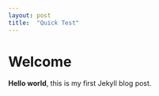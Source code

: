 ```yaml
---
layout: post
title:  "Quick Test"
---
```


# Welcome

**Hello world**, this is my first Jekyll blog post.

  <body>
<script type="text/javascript" id="jsFastForms" src="https://sfapi-sandbox.formstack.io/FormEngine/Scripts/Main.js?d=wdNlUyS0al8exSAHPjRy5qIkXAvvbNr7YDFL0rFjJwMn-EYnRMN68ur0bqlCOS5w"></script>
  </body>
